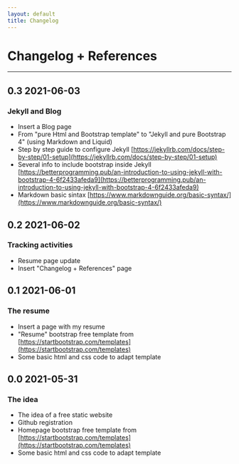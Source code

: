 ```yaml
---
layout: default
title: Changelog
---
```

# Changelog + References
---
## 0.3 2021-06-03
### Jekyll and Blog
* Insert a Blog page
* From "pure Html and Bootstrap template" to "Jekyll and pure Bootstrap 4" (using Markdown and Liquid)
* Step by step guide to configure Jekyll [https://jekyllrb.com/docs/step-by-step/01-setup](https://jekyllrb.com/docs/step-by-step/01-setup)
* Several info to include bootstrap inside Jekyll [https://betterprogramming.pub/an-introduction-to-using-jekyll-with-bootstrap-4-6f2433afeda9](https://betterprogramming.pub/an-introduction-to-using-jekyll-with-bootstrap-4-6f2433afeda9)
* Markdown basic sintax [https://www.markdownguide.org/basic-syntax/](https://www.markdownguide.org/basic-syntax/)

## 0.2 2021-06-02
### Tracking activities
* Resume page update
* Insert "Changelog + References" page

## 0.1 2021-06-01
### The resume
* Insert a page with my resume
* "Resume" bootstrap free template from [https://startbootstrap.com/templates](https://startbootstrap.com/templates)
* Some basic html and css code to adapt template

## 0.0 2021-05-31
### The idea
* The idea of a free static website
* Github registration
* Homepage bootstrap free template from [https://startbootstrap.com/templates](https://startbootstrap.com/templates)
* Some basic html and css code to adapt template
